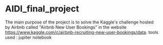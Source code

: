 # AIDI_final_project
The main purpose of the project is to solve the Kaggle's challenge hosted by Airbnb called "Airbnb New User Bookings" in the website https://www.kaggle.com/c/airbnb-recruiting-new-user-bookings/data.
tools used : jupiter notebook
